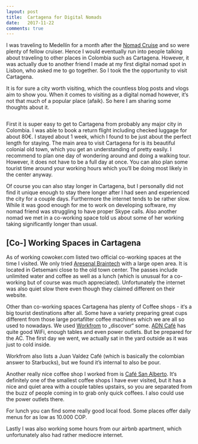 ```yaml
---
layout: post
title:  Cartagena for Digital Nomads
date:   2017-11-22
comments: true
---
```


I was traveling to Medellín for a month after the [Nomad Cruise](http://nomadcruise.com) and so were plenty of fellow cruiser. Hence I would eventually run into people talking about traveling to other places in Colombia such as Cartagena. However, it was actually due to another friend I made at my first digital nomad spot in Lisbon, who asked me to go together. So I took the the opportunity to visit Cartagena. 

It is for sure a city worth visiting, which the countless blog posts and vlogs aim to show you. When it comes to visiting as a digital nomad however, it‘s not that much of a popular place (afaik). So here I am sharing some thoughts about it. 

<img src="{{ '/assets/img/2017-11-22-cartagena-for-digital-nomads.jpg' | prepend: site.baseurl }}" alt="">

First it is super easy to get to Cartagena from probably any major city in Colombia. I was able to book a return flight including checked luggage for about 80€. I stayed about 1 week, which I found to be just about the perfect length for staying. The main area to visit Cartagena for is its beautiful colonial old town, which you get an understanding of pretty easily. I recommend to plan one day of wondering around and doing a walking tour. However, it does not have to be a full day at once. You can also plan some tourist time around your working hours which you‘ll be doing most likely in the center anyway. 

Of course you can also stay longer in Cartagena, but I personally did not find it unique enough to stay there longer after I had seen and experienced the city for a couple days. Furthermore the internet tends to be rather slow. While it was good enough for me to work on developing software, my nomad friend was struggling to have proper Skype calls. Also another nomad we met in a co-working space told us about some of her working taking significantly longer than usual. 

## [Co-] Working Spaces in Cartagena 

As of working cowoker.com listed two official co-working spaces at the time I visited. We only tried [Aresenal Braintech](http://www.arsenalbraintech.co/) with a large open area. It is located in Getsemani close to the old town center. The passes include unlimited water and coffee as well as a lunch (which is unusual for a co-working but of course was much appreciated). Unfortunately the internet was also quiet slow there even though they claimed different on their website. 

Other than co-working spaces Cartagena has plenty of Coffee shops - it‘s a big tourist destinations after all. Some have a variety preparing great cups different from those large portafilter coffee machines which we are all so used to nowadays. We used [Workfrom](https://workfrom.co/) to „discover“ some. [ADN Café](https://www.adncafe.info/) has quite good WiFi, enough tables and even power outlets. But be prepared for the AC. The first day we went, we actually sat in the yard outside as it was just to cold inside. 

Workfrom also lists a Juan Valdez Café (which is basically the colombian answer to Starbucks), but we found it’s internal to also be pour. 

Another really nice coffee shop I worked from is [Café San Alberto](https://www.google.de/maps/place/Caf%C3%A9+San+Alberto/@10.4241521,-75.5532669,17z/data=!3m1!4b1!4m5!3m4!1s0x8ef62fa0270948cd:0x6d2668cf081f65a2!8m2!3d10.4241468!4d-75.5510782). It‘s definitely one of the smallest coffee shops I have ever visited, but it has a nice and quiet area with a couple tables upstairs, so you are separated from the buzz of people coming in to grab only quick coffees. I also could use the power outlets there. 

For lunch you can find some really good local food. Some places offer daily menus for as low as 10.000 COP. 

Lastly I was also working some hours from our airbnb apartment, which unfortunately also had rather mediocre internet. 
